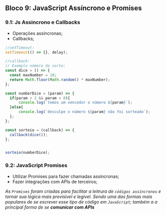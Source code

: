 ## Bloco 9: JavaScript Assíncrono e Promises 

### 9.1: Js Assincrono e Callbacks

- Operações assíncronas;
- Callbacks;

```javascript
//setTimeout:
setTimeout(() => {}, delay);

//callback:
// Exemplo número da sorte:
const dice = () => {
  const maxNumber = 10;
  return Math.floor(Math.random() * maxNumber);
};

const numberDice = (param) => {
  if(param > 2 && param < 8){
      console.log(`temos um vencedor o número ${param}`);
  }else{
      console.log(`desculpe o número ${param} não foi sorteado`);
  };
};

const sorteio = (callback) => {
  callback(dice());
};


sorteio(numberDice);
```

### 9.2: JavaScript Promises

- Utilizar Promises para fazer chamadas assíncronas;
- Fazer integrações com APIs de terceiros;

 _As `Promises` foram criadas para facilitar a leitrura de `códigos assíncronos` e tornar sua lógica mais prevísivel e legível. Sendo uma das formas mais populares de se escrever esse tipo de código em `JavaScript`; também a a principal forma de se ***comunicar com APIs***_








